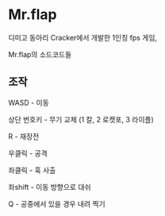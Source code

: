 # Mr.flap
디미고 동아리 Cracker에서 개발한 1인칭 fps 게임,

Mr.flap의 소드코드들

## 조작
WASD - 이동

상단 번호키 - 무기 교체 (1 칼, 2 로켓포, 3 라이플)

R - 재장전

우클릭 - 공격

좌클릭 - 훅 사출

좌shift - 이동 방향으로 대쉬

Q - 공중에서 있을 경우 내려 찍기
